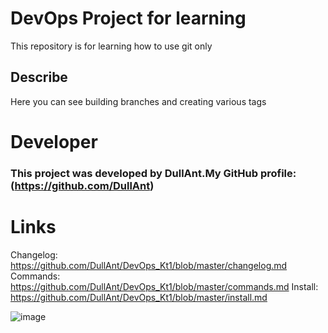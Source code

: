 # DevOps Project for learning
This repository is for learning how to use git only

## Describe 
Here you can see building branches and creating various tags

# Developer
### This project was developed by DullAnt.My GitHub profile: (https://github.com/DullAnt)

# Links

Changelog: https://github.com/DullAnt/DevOps_Kt1/blob/master/changelog.md
Commands: https://github.com/DullAnt/DevOps_Kt1/blob/master/commands.md
Install: https://github.com/DullAnt/DevOps_Kt1/blob/master/install.md

![image](https://github.com/user-attachments/assets/d005c0d9-c9fe-4585-a793-2baa31471677)


